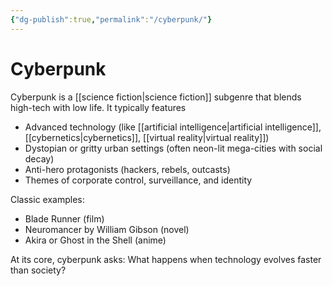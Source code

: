 ```yaml
---
{"dg-publish":true,"permalink":"/cyberpunk/"}
---
```


# Cyberpunk
Cyberpunk is a [[science fiction\|science fiction]] subgenre that blends high-tech with low life. It typically features

- Advanced technology (like [[artificial intelligence\|artificial intelligence]], [[cybernetics\|cybernetics]], [[virtual reality\|virtual reality]])
- Dystopian or gritty urban settings (often neon-lit mega-cities with social decay)
- Anti-hero protagonists (hackers, rebels, outcasts)
- Themes of corporate control, surveillance, and identity

Classic examples:

- Blade Runner (film)
- Neuromancer by William Gibson (novel)
- Akira or Ghost in the Shell (anime)

  

  

At its core, cyberpunk asks: What happens when technology evolves faster than society?